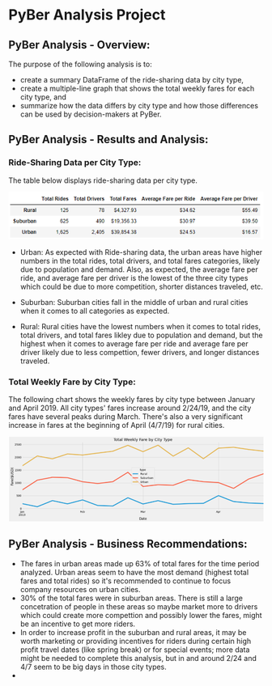 # PyBer Analysis Project

## PyBer Analysis - Overview:

The purpose of the following analysis is to:
- create a summary DataFrame of the ride-sharing data by city type, 
- create a multiple-line graph that shows the total weekly fares for each city type, and
- summarize how the data differs by city type and how those differences can be used by decision-makers at PyBer.

## PyBer Analysis - Results and Analysis:

### Ride-Sharing Data per City Type:

The table below displays ride-sharing data per city type.

![Pyber_Summary_Dataframe](Resources/Pyber_Summary_Dataframe.PNG)

- Urban:  As expected with Ride-sharing data, the urban areas have higher numbers in the total rides, total drivers, and total fares categories, likely due to population and demand.  Also, as expected, the average fare per ride, and average fare per driver is the lowest of the three city types which could be due to more competition, shorter distances traveled, etc.

- Suburban: Suburban cities fall in the middle of urban and rural cities when it comes to all categories as expected.

- Rural:  Rural cities have the lowest numbers when it comes to total rides, total drivers, and total fares likley due to population and demand, but the highest when it comes to average fare per ride and average fare per driver likely due to less compettion, fewer drivers, and longer distances traveled.

### Total Weekly Fare by City Type:

The following chart shows the weekly fares by city type between January and April 2019.  All city types' fares increase around 2/24/19, and the city fares have several peaks during March.  There's also a very significant increase in fares at the beginning of April (4/7/19) for rural cities.

![PyBer_Weekly_Fare_Line_Chart](Resources/PyBer_Weekly_Fare_Line_Chart.PNG)

## PyBer Analysis - Business Recommendations:

- The fares in urban areas made up 63% of total fares for the time period analyzed.  Urban areas seem to have the most demand (highest total fares and total rides) so it's recommended to continue to focus company resources on urban cities.
- 30% of the total fares were in suburban areas.  There is still a large concetration of people in these areas so maybe market more to drivers which could create more compettion and possibly lower the fares, might be an incentive to get more riders.
- In order to increase profit in the suburban and rural areas, it may be worth marketing or providing incentives for riders during certain high profit travel dates (like spring break) or for special events; more data might be needed to complete this analysis, but in and around 2/24 and 4/7 seem to be big days in those city types.
- 
